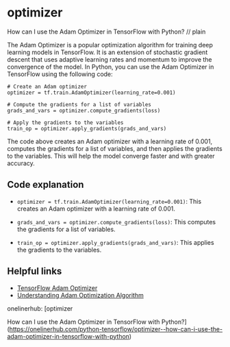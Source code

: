# optimizer

How can I use the Adam Optimizer in TensorFlow with Python?
// plain

The Adam Optimizer is a popular optimization algorithm for training deep learning models in TensorFlow. It is an extension of stochastic gradient descent that uses adaptive learning rates and momentum to improve the convergence of the model. In Python, you can use the Adam Optimizer in TensorFlow using the following code:

```
# Create an Adam optimizer
optimizer = tf.train.AdamOptimizer(learning_rate=0.001)

# Compute the gradients for a list of variables
grads_and_vars = optimizer.compute_gradients(loss)

# Apply the gradients to the variables
train_op = optimizer.apply_gradients(grads_and_vars)
```

The code above creates an Adam optimizer with a learning rate of 0.001, computes the gradients for a list of variables, and then applies the gradients to the variables. This will help the model converge faster and with greater accuracy.

## Code explanation


- `optimizer = tf.train.AdamOptimizer(learning_rate=0.001)`: This creates an Adam optimizer with a learning rate of 0.001.

- `grads_and_vars = optimizer.compute_gradients(loss)`: This computes the gradients for a list of variables.

- `train_op = optimizer.apply_gradients(grads_and_vars)`: This applies the gradients to the variables.

## Helpful links

- [TensorFlow Adam Optimizer](https://www.tensorflow.org/api_docs/python/tf/train/AdamOptimizer)
- [Understanding Adam Optimization Algorithm](https://towardsdatascience.com/understanding-the-adam-optimization-algorithm-9b82febd2af6)

onelinerhub: [optimizer

How can I use the Adam Optimizer in TensorFlow with Python?](https://onelinerhub.com/python-tensorflow/optimizer--how-can-i-use-the-adam-optimizer-in-tensorflow-with-python)